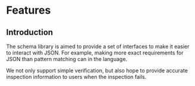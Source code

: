 # Features

## Introduction

The schema library is aimed to provide a set of interfaces to make it easier to interact with JSON. For example, making more exact requirements for JSON than pattern matching can in the language.

We not only support simple verification, but also hope to provide accurate inspection information to users when the inspection fails.
